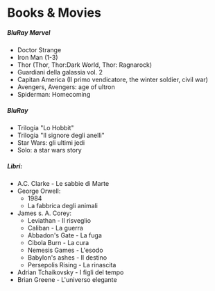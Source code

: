 # Books & Movies

##### BluRay Marvel
- Doctor Strange
- Iron Man (1-3)
- Thor (Thor, Thor:Dark World, Thor: Ragnarock)
- Guardiani della galassia vol. 2
- Capitan America (Il primo vendicatore, the winter soldier, civil war)
- Avengers, Avengers: age of ultron
- Spiderman: Homecoming

##### BluRay
- Trilogia "Lo Hobbit"
- Trilogia "Il signore degli anelli"
- Star Wars: gli ultimi jedi
- Solo: a star wars story


##### Libri:
- A.C. Clarke - Le sabbie di Marte
- George Orwell: 
  * 1984
  * La fabbrica degli animali
- James s. A. Corey:
  * Leviathan - Il risveglio
  * Caliban - La guerra
  * Abbadon's Gate - La fuga
  * Cibola Burn - La cura
  * Nemesis Games - L'esodo
  * Babylon's ashes - Il destino
  * Persepolis Rising - La rinascita
- Adrian Tchaikovsky - I figli del tempo
- Brian Greene - L'universo elegante
